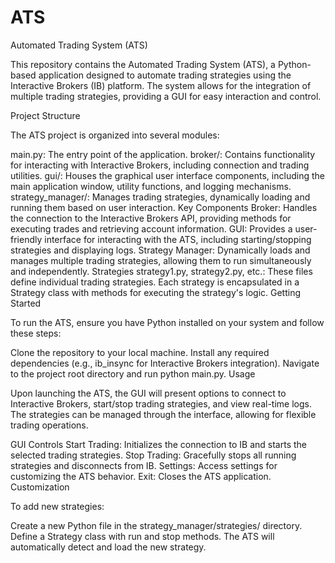 # ATS
Automated Trading System (ATS)

This repository contains the Automated Trading System (ATS), a Python-based application designed to automate trading strategies using the Interactive Brokers (IB) platform. The system allows for the integration of multiple trading strategies, providing a GUI for easy interaction and control.

Project Structure

The ATS project is organized into several modules:

main.py: The entry point of the application.
broker/: Contains functionality for interacting with Interactive Brokers, including connection and trading utilities.
gui/: Houses the graphical user interface components, including the main application window, utility functions, and logging mechanisms.
strategy_manager/: Manages trading strategies, dynamically loading and running them based on user interaction.
Key Components
Broker: Handles the connection to the Interactive Brokers API, providing methods for executing trades and retrieving account information.
GUI: Provides a user-friendly interface for interacting with the ATS, including starting/stopping strategies and displaying logs.
Strategy Manager: Dynamically loads and manages multiple trading strategies, allowing them to run simultaneously and independently.
Strategies
strategy1.py, strategy2.py, etc.: These files define individual trading strategies. Each strategy is encapsulated in a Strategy class with methods for executing the strategy's logic.
Getting Started

To run the ATS, ensure you have Python installed on your system and follow these steps:

Clone the repository to your local machine.
Install any required dependencies (e.g., ib_insync for Interactive Brokers integration).
Navigate to the project root directory and run python main.py.
Usage

Upon launching the ATS, the GUI will present options to connect to Interactive Brokers, start/stop trading strategies, and view real-time logs. The strategies can be managed through the interface, allowing for flexible trading operations.

GUI Controls
Start Trading: Initializes the connection to IB and starts the selected trading strategies.
Stop Trading: Gracefully stops all running strategies and disconnects from IB.
Settings: Access settings for customizing the ATS behavior.
Exit: Closes the ATS application.
Customization

To add new strategies:

Create a new Python file in the strategy_manager/strategies/ directory.
Define a Strategy class with run and stop methods.
The ATS will automatically detect and load the new strategy.
